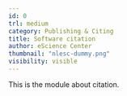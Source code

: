 ```yaml
---
id: 0
trl: medium
category: Publishing & Citing
title: Software citation
author: eScience Center
thumbnail: "nlesc-dummy.png"
visibility: visible
---
```


This is the module about citation.